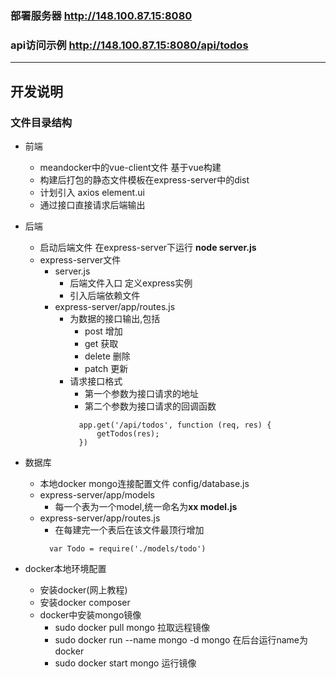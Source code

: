 ### 部署服务器 http://148.100.87.15:8080
### api访问示例 http://148.100.87.15:8080/api/todos
---
## 开发说明
### 文件目录结构
  + 前端
    + meandocker中的vue-client文件 基于vue构建
    + 构建后打包的静态文件模板在express-server中的dist
    + 计划引入 axios element.ui
    + 通过接口直接请求后端输出
  + 后端
    + 启动后端文件 在express-server下运行 **node server.js**
    + express-server文件
      + server.js
        + 后端文件入口 定义express实例
        + 引入后端依赖文件
      + express-server/app/routes.js 
        + 为数据的接口输出,包括
          + post 增加 
          + get  获取
          + delete 删除
          + patch 更新  
        + 请求接口格式
          + 第一个参数为接口请求的地址
          + 第二个参数为接口请求的回调函数
          ~~~
            app.get('/api/todos', function (req, res) {
                getTodos(res);
            })
          ~~~
          
  + 数据库
    + 本地docker mongo连接配置文件 config/database.js
    + express-server/app/models
      + 每一个表为一个model,统一命名为**xx model.js**
    + express-server/app/routes.js
      + 在每建完一个表后在该文件最顶行增加
      ~~~
        var Todo = require('./models/todo')
      ~~~
  + docker本地环境配置
    + 安装docker(网上教程)
    + 安装docker composer
    + docker中安装mongo镜像
      + sudo docker pull mongo 拉取远程镜像
      + sudo docker run --name mongo -d mongo 在后台运行name为docker
      + sudo docker start mongo 运行镜像 

